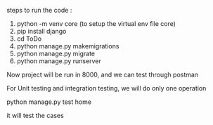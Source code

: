 steps to run the code : 

1) python -m venv core   (to setup the virtual env file core)
2) pip install django
3) cd ToDo
4) python manage.py makemigrations
5) python manage.py migrate
6) python manage.py runserver

Now project will be run in 8000, and we can test through postman

For Unit testing and integration testing, we will do only one operation

python manage.py test home

it will test the cases

